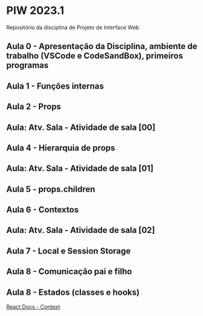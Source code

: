 # PIW 2023.1
Repositório da disciplina de Projeto de Interface Web
## Aula 0 - Apresentação da Disciplina, ambiente de trabalho (VSCode e CodeSandBox), primeiros programas

## Aula 1 - Funções internas

## Aula 2 - Props

## Aula: Atv. Sala - Atividade de sala [00]

## Aula 4 - Hierarquia de props

## Aula: Atv. Sala - Atividade de sala [01]

## Aula 5 - props.children

## Aula 6 - Contextos

## Aula: Atv. Sala - Atividade de sala [02]

## Aula 7 - Local e Session Storage

## Aula 8 - Comunicação pai e filho

## Aula 8 - Estados (classes e hooks)



[React Docs - Context](https://react.dev/learn/passing-data-deeply-with-context#the-problem-with-passing-props)